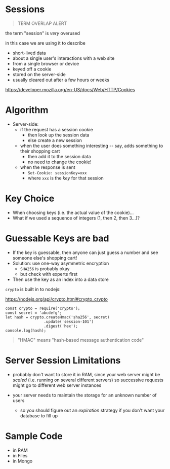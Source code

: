 # Sessions

> TERM OVERLAP ALERT

the term "session" is *very* overused

in this case we are using it to describe
 
  * short-lived data
  * about a single user's interactions with a web site
  * from a single browser or device
  * keyed off a cookie
  * stored on the server-side
  * usually cleared out after a few hours or weeks

https://developer.mozilla.org/en-US/docs/Web/HTTP/Cookies

# Algorithm

* Server-side:
  * if the request has a session cookie
    * then look up the session data
    * else create a new session
  * when the user does something interesting -- say, adds something to their shopping cart
    * then add it to the session data
    * no need to change the cookie!
  * when the response is sent
    * `Set-Cookie: sessionKey=xxx`
    * where `xxx` is the *key* for that session

# Key Choice

* When choosing keys (i.e. the actual value of the cookie)...
* What if we used a sequence of integers (1, then 2, then 3...)?

# Guessable Keys are bad

* If the key is guessable, then anyone can just guess a number and see someone else's shopping cart!
* Solution: use one-way asymmetric encryption
  * `SHA256` is probably okay
  * but check with experts first
* Then use the key as an index into a data store

`crypto` is built in to nodejs: 

https://nodejs.org/api/crypto.html#crypto_crypto

```
const crypto = require('crypto');
const secret = 'abcdefg';
let hash = crypto.createHmac('sha256', secret)
                 .update('session-101')
                 .digest('hex');
console.log(hash);
```

> "HMAC" means "hash-based message authentication code"


# Server Session Limitations

* probably don't want to store it in RAM, since your web server might be *scaled* (i.e. running on several different servers) so successive requests might go to different web server instances

* your server needs to maintain the storage for an unknown number of users
  * so you should figure out an *expiration* strategy if you don't want your database to fill up


# Sample Code

* in RAM
* in Files
* in Mongo

